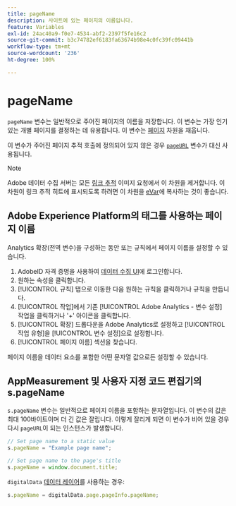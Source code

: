 ```yaml
---
title: pageName
description: 사이트에 있는 페이지의 이름입니다.
feature: Variables
exl-id: 24ac40a9-f0e7-4534-abf2-2397f5fe16c2
source-git-commit: b3c74782ef6183fa63674b98e4c0fc39fc09441b
workflow-type: tm+mt
source-wordcount: '236'
ht-degree: 100%

---
```


# pageName

`pageName` 변수는 일반적으로 주어진 페이지의 이름을 저장합니다. 이 변수는 가장 인기 있는 개별 페이지를 결정하는 데 유용합니다. 이 변수는 [페이지](/help/components/dimensions/page.md) 차원을 채웁니다.

이 변수가 주어진 페이지 추적 호출에 정의되어 있지 않은 경우 [`pageURL`](pageurl.md) 변수가 대신 사용됩니다.

>[!NOTE]
>
>Adobe 데이터 수집 서버는 모든 [링크 추적](/help/implement/vars/functions/tl-method.md) 이미지 요청에서 이 차원을 제거합니다. 이 차원이 링크 추적 히트에 표시되도록 하려면 이 차원을 [eVar](evar.md)에 복사하는 것이 좋습니다.

## Adobe Experience Platform의 태그를 사용하는 페이지 이름

Analytics 확장(전역 변수)을 구성하는 동안 또는 규칙에서 페이지 이름을 설정할 수 있습니다.

1. AdobeID 자격 증명을 사용하여 [데이터 수집 UI](https://experience.adobe.com/data-collection)에 로그인합니다.
2. 원하는 속성을 클릭합니다.
3. [!UICONTROL 규칙] 탭으로 이동한 다음 원하는 규칙을 클릭하거나 규칙을 만듭니다.
4. [!UICONTROL 작업]에서 기존 [!UICONTROL Adobe Analytics - 변수 설정] 작업을 클릭하거나 &#39;+&#39; 아이콘을 클릭합니다.
5. [!UICONTROL 확장] 드롭다운을 Adobe Analytics로 설정하고 [!UICONTROL 작업 유형]을 [!UICONTROL 변수 설정]으로 설정합니다.
6. [!UICONTROL 페이지 이름] 섹션을 찾습니다.

페이지 이름을 데이터 요소를 포함한 어떤 문자열 값으로든 설정할 수 있습니다.

## AppMeasurement 및 사용자 지정 코드 편집기의 s.pageName

`s.pageName` 변수는 일반적으로 페이지 이름을 포함하는 문자열입니다. 이 변수의 값은 최대 100바이트이며 더 긴 값은 잘립니다. 이렇게 잘리게 되면 이 변수가 비어 있을 경우 다시 `pageURL`이 되는 인스턴스가 발생합니다.

```js
// Set page name to a static value
s.pageName = "Example page name";

// Set page name to the page's title
s.pageName = window.document.title;
```

`digitalData` [데이터 레이어](../../prepare/data-layer.md)를 사용하는 경우:

```js
s.pageName = digitalData.page.pageInfo.pageName;
```
